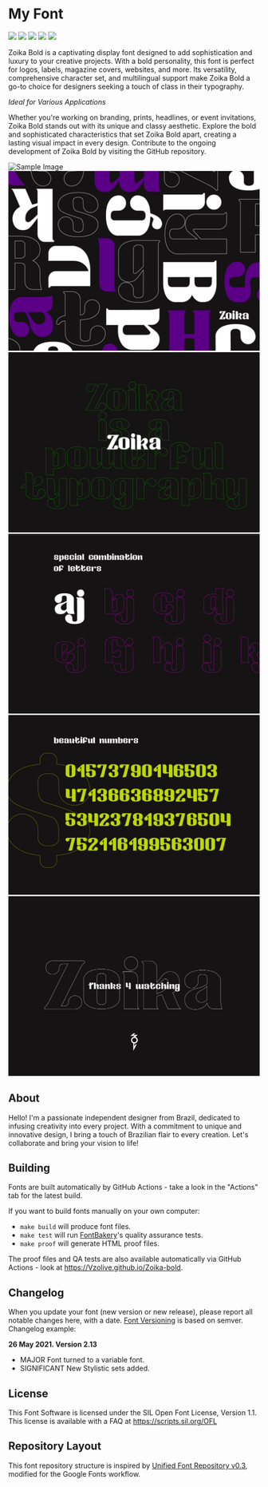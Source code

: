 

# My Font

[![][Fontbakery]](https://Vzolive.github.io/Zoika-bold/fontbakery/fontbakery-report.html)
[![][Universal]](https://Vzolive.github.io/Zoika-bold/fontbakery/fontbakery-report.html)
[![][GF Profile]](https://Vzolive.github.io/Zoika-bold/fontbakery/fontbakery-report.html)
[![][Outline Correctness]](https://Vzolive.github.io/Zoika-bold/fontbakery/fontbakery-report.html)
[![][Shaping]](https://Vzolive.github.io/Zoika-bold/fontbakery/fontbakery-report.html)

[Fontbakery]: https://img.shields.io/endpoint?url=https%3A%2F%2Fraw.githubusercontent.com%2FVzolive%2FZoika-bold%2Fgh-pages%2Fbadges%2Foverall.json
[GF Profile]: https://img.shields.io/endpoint?url=https%3A%2F%2Fraw.githubusercontent.com%2FVzolive%2FZoika-bold%2Fgh-pages%2Fbadges%2FGoogleFonts.json
[Outline Correctness]: https://img.shields.io/endpoint?url=https%3A%2F%2Fraw.githubusercontent.com%2FVzolive%2FZoika-bold%2Fgh-pages%2Fbadges%2FOutlineCorrectnessChecks.json
[Shaping]: https://img.shields.io/endpoint?url=https%3A%2F%2Fraw.githubusercontent.com%2FVzolive%2FZoika-bold%2Fgh-pages%2Fbadges%2FShapingChecks.json
[Universal]: https://img.shields.io/endpoint?url=https%3A%2F%2Fraw.githubusercontent.com%2FVzolive%2FZoika-bold%2Fgh-pages%2Fbadges%2FUniversal.json

Zoika Bold is a captivating display font designed to add sophistication and luxury to your creative projects. With a bold personality, this font is perfect for logos, labels, magazine covers, websites, and more. Its versatility, comprehensive character set, and multilingual support make Zoika Bold a go-to choice for designers seeking a touch of class in their typography.

*Ideal for Various Applications*

Whether you're working on branding, prints, headlines, or event invitations, Zoika Bold stands out with its unique and classy aesthetic. Explore the bold and sophisticated characteristics that set Zoika Bold apart, creating a lasting visual impact in every design. Contribute to the ongoing development of Zoika Bold by visiting the GitHub repository.

![Sample Image](documentation/zoik(1).png)
![Sample Image](documentation/zoika(2).png)
![Sample Image](documentation/zoika(3).png)
![Sample Image](documentation/zoika(4).png)
![Sample Image](documentation/zoika(5).png)
![Sample Image](documentation/zoika(6).png)


## About

Hello! I'm a passionate independent designer from Brazil, dedicated to infusing creativity into every project. With a commitment to unique and innovative design, I bring a touch of Brazilian flair to every creation. Let's collaborate and bring your vision to life!

## Building

Fonts are built automatically by GitHub Actions - take a look in the "Actions" tab for the latest build.

If you want to build fonts manually on your own computer:

* `make build` will produce font files.
* `make test` will run [FontBakery](https://github.com/googlefonts/fontbakery)'s quality assurance tests.
* `make proof` will generate HTML proof files.

The proof files and QA tests are also available automatically via GitHub Actions - look at https://Vzolive.github.io/Zoika-bold.

## Changelog

When you update your font (new version or new release), please report all notable changes here, with a date.
[Font Versioning](https://github.com/googlefonts/gf-docs/tree/main/Spec#font-versioning) is based on semver. 
Changelog example:

**26 May 2021. Version 2.13**
- MAJOR Font turned to a variable font.
- SIGNIFICANT New Stylistic sets added.

## License

This Font Software is licensed under the SIL Open Font License, Version 1.1.
This license is available with a FAQ at
https://scripts.sil.org/OFL

## Repository Layout

This font repository structure is inspired by [Unified Font Repository v0.3](https://github.com/unified-font-repository/Unified-Font-Repository), modified for the Google Fonts workflow.
